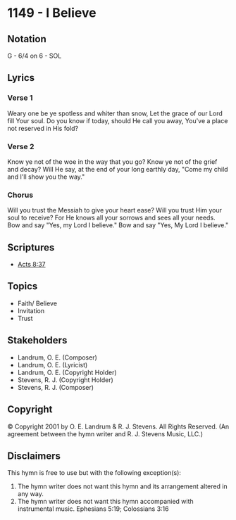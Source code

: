 # 1149 - I Believe

## Notation

G - 6/4 on 6 - SOL

## Lyrics

### Verse 1

Weary one be ye spotless and whiter than snow, Let the grace of our Lord fill Your soul. Do you know if today, should He call you away, You've a place not reserved in His fold?

### Verse 2

Know ye not of the woe in the way that you go? Know ye not of the grief and decay? Will He say, at the end of your long earthly day, "Come my child and I'll show you the way."

### Chorus

Will you trust the Messiah to give your heart ease? Will you trust Him your soul to receive? For He knows all your sorrows and sees all your needs. Bow and say "Yes, my Lord I believe." Bow and say "Yes, My Lord I believe."


## Scriptures

- [Acts 8:37](https://www.biblegateway.com/passage/?search=Acts%208%3A37)

## Topics

- Faith/ Believe
- Invitation
- Trust

## Stakeholders

- Landrum, O. E. (Composer)
- Landrum, O. E. (Lyricist)
- Landrum, O. E. (Copyright Holder)
- Stevens, R. J. (Copyright Holder)
- Stevens, R. J. (Composer)

## Copyright

© Copyright 2001 by O. E. Landrum & R. J. Stevens. All Rights Reserved.
(An agreement between the hymn writer and R. J. Stevens Music, LLC.)

## Disclaimers

This hymn is free to use but with the following exception(s):
1. The hymn writer does not want this hymn and its arrangement altered in any way.
2. The hymn writer does not want this hymn accompanied with instrumental music.
Ephesians 5:19; Colossians 3:16


